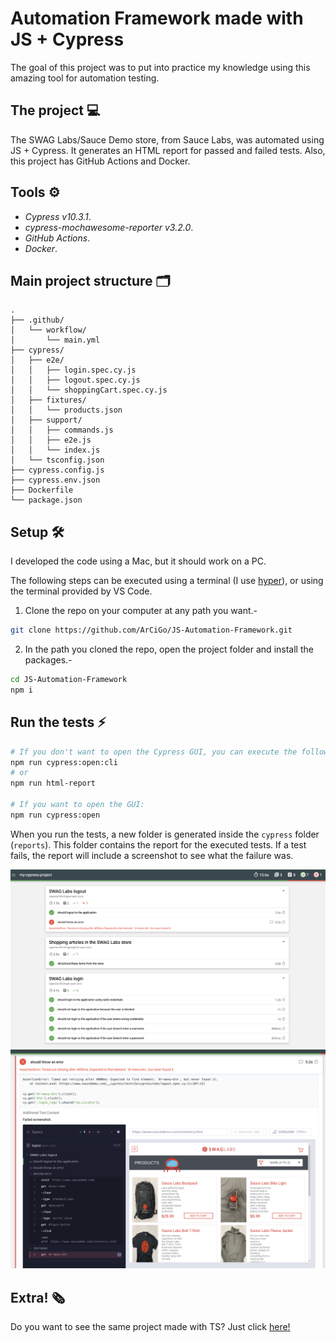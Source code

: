 # Automation Framework made with JS + Cypress

The goal of this project was to put into practice my knowledge using this amazing tool for automation testing.

## The project 💻

The SWAG Labs/Sauce Demo store, from Sauce Labs, was automated using JS + Cypress. It generates an HTML report for passed and failed tests. Also, this project has GitHub Actions and Docker. 

## Tools ⚙️

* *Cypress v10.3.1*.
* *cypress-mochawesome-reporter v3.2.0*.
* *GitHub Actions*.
* *Docker*.

## Main project structure 🗂️

```
.
├── .github/
│   └── workflow/
│       └── main.yml
├── cypress/
│   ├── e2e/
│   │   ├── login.spec.cy.js
│   │   ├── logout.spec.cy.js
│   │   └── shoppingCart.spec.cy.js
│   ├── fixtures/
│   │   └── products.json
│   ├── support/
│   │   ├── commands.js
│   │   ├── e2e.js
│   │   └── index.js
│   └── tsconfig.json
├── cypress.config.js
├── cypress.env.json
├── Dockerfile
└── package.json
```

## Setup 🛠️

I developed the code using a Mac, but it should work on a PC.

The following steps can be executed using a terminal (I use [hyper](https://hyper.is/)), or using the terminal provided by VS Code.

1. Clone the repo on your computer at any path you want.-

```bash
git clone https://github.com/ArCiGo/JS-Automation-Framework.git
```
2. In the path you cloned the repo, open the project folder and install the packages.-
```bash
cd JS-Automation-Framework
npm i
````

## Run the tests ⚡
```bash
# If you don't want to open the Cypress GUI, you can execute the following commands:
npm run cypress:open:cli
# or
npm run html-report

# If you want to open the GUI:
npm run cypress:open
```

When you run the tests, a new folder is generated inside the `cypress` folder (`reports`). This folder contains the report for the executed tests. If a test fails, the report will include a screenshot to see what the failure was.

![UI Report Sample](./Img_Report_01.png)
![UI Report Sample](./Img_Report_02.png)

## Extra! 🗞

Do you want to see the same project made with TS? Just click [here!](https://github.com/ArCiGo/JS-Automation-Framework/tree/AutomationFrameworkSample_TS)